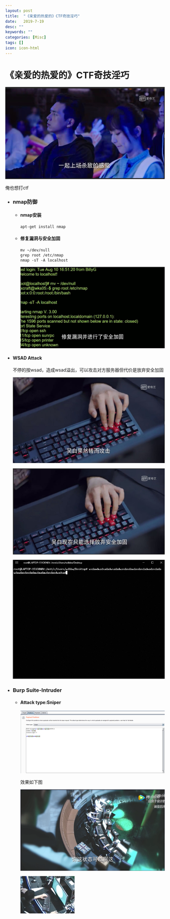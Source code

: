 ```yaml
---
layout: post
title:  "《亲爱的热爱的》CTF奇技淫巧"
date:   2019-7-19
desc: ""
keywords: ""
categories: [Misc]
tags: []
icon: icon-html
---
```


# 《亲爱的热爱的》CTF奇技淫巧

![5](https://raw.githubusercontent.com/AiDaiP/images/master/亲爱的热爱的/5.jpg)

俺也想打ctf

* ### nmap防御

  * #### nmap安装

    ```
    apt-get install nmap
    ```

  * #### 修复漏洞与安全加固

    ```
    mv ~/dev/null
    grep root /etc/nmap
    nmap -sT -A localhost
    ```

    ![1](https://raw.githubusercontent.com/AiDaiP/images/master/亲爱的热爱的/1.jpg)

  

* #### WSAD Attack

  不停的按wsad，造成wsad溢出，可以攻击对方服务器但代价是放弃安全加固

  ![2](https://raw.githubusercontent.com/AiDaiP/images/master/亲爱的热爱的/2.jpg)

  ![3](https://raw.githubusercontent.com/AiDaiP/images/master/亲爱的热爱的/3.jpg)

  ![4](https://raw.githubusercontent.com/AiDaiP/images/master/亲爱的热爱的/4.png)



* ### Burp Suite-Intruder

  * #### Attack type:Sniper

    ![8](https://raw.githubusercontent.com/AiDaiP/images/master/亲爱的热爱的/8.png)

    效果如下图

    ![6](https://raw.githubusercontent.com/AiDaiP/images/master/亲爱的热爱的/6.png)

    ![7](https://raw.githubusercontent.com/AiDaiP/images/master/亲爱的热爱的/7.png)